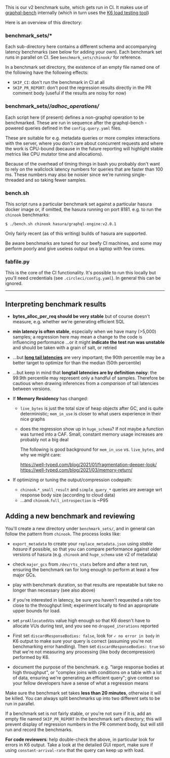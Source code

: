 This is our v2 benchmark suite, which gets run in CI. It makes use of
[graphql-bench](https://github.com/hasura/graphql-bench) internally (which in
turn uses the [K6 load testing tool](https://k6.io/))

Here is an overview of this directory:

### benchmark_sets/*

Each sub-directory here contains a different schema and accompanying latency
benchmarks (see below for adding your own). Each benchmark set runs in parallel
on CI. See `benchmark_sets/chinook/` for reference.

In a benchmark set directory, the existence of an empty file named one of the
following have the following effects:

- `SKIP_CI`: don't run the benchmark in CI at all
- `SKIP_PR_REPORT`: don't post the regression results directly in the PR
  comment body (useful if the results are noisy for now)

### benchmark_sets/*/adhoc_operations/*

Each script here (if present) defines a non-graphql operation to be
benchmarked. These are run in sequence after the graphql-bench -powered queries
defined in the `config.query.yaml` files.

These are suitable for e.g. metadata queries or more complex interactions with
the server, where you don't care about concurrent requests and where the work
is CPU-bound (because in the future reporting will highlight stable metrics
like CPU mutator time and allocations).

Because of the overhead of timing things in bash you probably don't want to
rely on the wallclock latency numbers for queries that are faster than 100 ms.
These numbers may also be noisier since we're running single-threaded and so
taking fewer samples.

### bench.sh

This script runs a particular benchmark set against a particular hasura docker
image or, if omitted, the hasura running on port 8181. e.g. to run the
`chinook` benchmarks:

    $ ./bench.sh chinook hasura/graphql-engine:v2.0.1

Only fairly recent (as of this writing) builds of hasura are supported.

Be aware benchmarks are tuned for our beefy CI machines, and some may perform
poorly and give useless output on a laptop with few cores.

### fabfile.py

This is the core of the CI functionality. It's possible to run this locally
but you'll need credentials (see `.circleci/config.yaml`). In general this can
be ignored.

---

## Interpreting benchmark results

- **bytes_alloc_per_req should be very stable** but of course doesn't measure,
  e.g. whether we're generating efficient SQL

- **min latency is often stable**, especially when we have many (>5,000) samples; a
  regression here may mean a change to the code is influencing performance
  ...or it might **indicate the test run was unstable** and should be taken
  with a grain of salt, or retried

- ...but **[long tail latencies](https://engineering.linkedin.com/performance/who-moved-my-99th-percentile-latency)**
  are very important; the 90th percentile may be a better target to optimize for
  than the median (50th percentile)

- ...but keep in mind that **longtail latencies are by definition noisy**: the
  99.9th percentile may represent only a handful of samples. Therefore be
  cautious when drawing inferences from a _comparison_ of tail latencies between
  versions.

- If **Memory Residency** has changed:
  - `live_bytes` is just the total size of heap objects after GC, and is quite
    deterministic; `mem_in_use` is closer to what users experience in their nice graphs
  - does the regression show up in `huge_schema`? If not maybe a function was
    turned into a CAF. Small, constant memory usage increases are probably not
    a big deal

    The following is good background for `mem_in_use` vs. `live_bytes`, and why
    we might care:

    https://well-typed.com/blog/2021/01/fragmentation-deeper-look/
    https://well-typed.com/blog/2021/03/memory-return/

- If optimizing or tuning the output/compression codepath:
  - `chinook`.`*_small_result` and `simple_query_*` queries are average wrt
    response body size (according to cloud data)
  - ...and `chinook`.`full_introspection` is ~P95

## Adding a new benchmark and reviewing

You'll create a new directory under `benchmark_sets/`, and in general can
follow the pattern from `chinook`. The process looks like:

- `export_metadata` to create your `replace_metadata.json` using _stable
  hasura_ if possible, so that you can compare performance against older
  versions of hasura (e.g. `chinook` and `huge_schema` use v2 of metadata)

- check `major_gcs` from `/dev/rts_stats` before and after a test run, ensuring
  the benchmark ran for long enough to perform at least a few major GCs.

- play with benchmark duration, so that results are repeatable but take no
  longer than necessary (see also above)

- if you're interested in latency, be sure you haven't requested a rate too
  close to the throughput limit; experiment locally to find an appropriate
  upper bounds for load.

- set `preAllocatedVUs` value high enough so that K6 doesn't have to allocate
  VUs during test, and you see no `dropped_iterations` reported

- First set `discardResponseBodies: false`, look for `✓ no error in body` in K6
  output to make sure your query is correct (assuming you're not benchmarking
  error handling). Then set `discardResponseBodies: true` so that we're not 
  measuring any processing (like body decompression) performed by K6.

- document the purpose of the benchmark. e.g. "large response bodies at high
  throughput", or "complex joins with conditions on a table with a lot of data,
  ensuring we're generating an efficient query"; give context so your fellow
  developers have a sense of what a regression means

Make sure the benchmark set takes **less than 20 minutes**, otherwise it will
be killed. You can always split benchmarks up into two different sets to be run
in parallel.

If a benchmark set is not fairly stable, or you're not sure if it is, add an
empty file named `SKIP_PR_REPORT` in the benchmark set's directory; this will
prevent display of regression numbers in the PR comment body, but will still
run and record the benchmarks.

**For code reviewers**: help double-check the above, in particular look for
errors in K6 output. Take a look at the detailed GUI report, make sure if using
`constant-arrival-rate` that the query can keep up with load.
